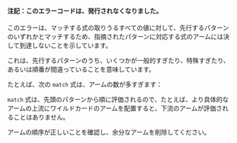 <!--
#### Note: this error code is no longer emitted by the compiler.
-->
#### 注記：このエラーコードは、発行されなくなりました。

<!--
This error suggests that the expression arm corresponding to the noted pattern
will never be reached as for all possible values of the expression being
matched, one of the preceding patterns will match.
-->
このエラーは、マッチする式の取りうるすべての値に対して、先行するパターンのいずれかとマッチするため、指摘されたパターンに対応する式のアームには決して到達しないことを示しています。

<!--
This means that perhaps some of the preceding patterns are too general, this
one is too specific or the ordering is incorrect.
-->
これは、先行するパターンのうち、いくつかが一般的すぎたり、特殊すぎたり、あるいは順番が間違っていることを意味しています。

<!--
For example, the following `match` block has too many arms:
-->
たとえば、次の `match` 式は、アームの数が多すぎます：

<!--
```
match Some(0) {
    Some(bar) => {/* ... */}
    x => {/* ... */} // This handles the `None` case
                     // これは、`None` のケースを処理する
    _ => {/* ... */} // All possible cases have already been handled
                     // すべての取りうるケースは処理済みです
}
```
-->

<!--
`match` blocks have their patterns matched in order, so, for example, putting
a wildcard arm above a more specific arm will make the latter arm irrelevant.
-->
`match` 式は、先頭のパターンから順に評価されるので、たとえば、より具体的なアームの上流にワイルドカードのアームを配置すると、下流のアームが評価されることはありません。

<!--
Ensure the ordering of the match arm is correct and remove any superfluous arms.
-->
アームの順序が正しいことを確認し、余分なアームを削除してください。
